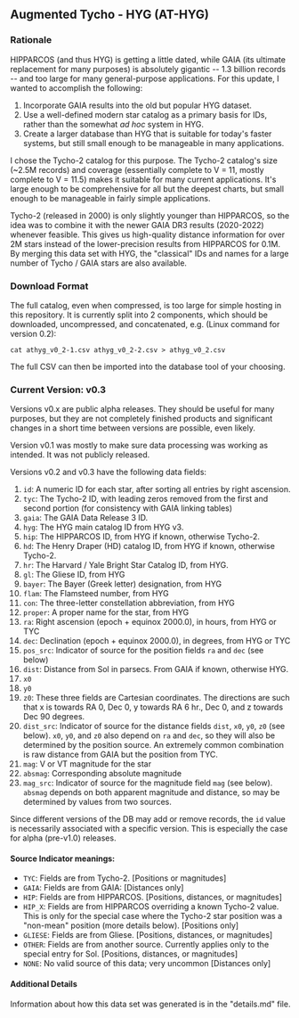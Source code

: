 ## Augmented Tycho - HYG (AT-HYG)

### Rationale

HIPPARCOS (and thus HYG) is getting a little dated, while GAIA (its ultimate replacement for many purposes) is absolutely gigantic -- 1.3 billion records -- and too large for many general-purpose applications. For this update, I wanted to accomplish the following:

1. Incorporate GAIA results into the old but popular HYG dataset.
2. Use a well-defined modern star catalog as a primary basis for IDs, rather than the somewhat _ad hoc_ system in HYG.
3. Create a larger database than HYG that is suitable for today's faster systems, but still small enough to be manageable in many applications.

I chose the Tycho-2 catalog for this purpose. The Tycho-2 catalog's size (~2.5M records) and coverage (essentially complete to V = 11, mostly complete to V = 11.5) makes it suitable for many current applications. It's large enough to be comprehensive for all but the deepest charts, but small enough to be manageable in fairly simple applications. 

Tycho-2 (released in 2000) is only slightly younger than HIPPARCOS, so the idea was to combine it with the newer GAIA DR3 results (2020-2022) whenever feasible. This gives us high-quality distance information for over 2M stars instead of the lower-precision results from HIPPARCOS for 0.1M. By merging this data set with HYG, the "classical" IDs and names for a large number of Tycho / GAIA stars are also available. 

### Download Format

The full catalog, even when compressed, is too large for simple hosting in this repository. It is currently split into 2 components, which should be downloaded, uncompressed, and concatenated, e.g. (Linux command for version 0.2):

`cat athyg_v0_2-1.csv athyg_v0_2-2.csv > athyg_v0_2.csv`

The full CSV can then be imported into the database tool of your choosing.

### Current Version: v0.3

Versions v0.x are public alpha releases. They should be useful for many purposes, but they are not completely finished products and significant changes in a short time between versions are possible, even likely.

Version v0.1 was mostly to make sure data processing was working as intended. It was not publicly released.

Versions v0.2 and v0.3 have the following data fields:

1. `id`: A numeric ID for each star, after sorting all entries by right ascension.
2. `tyc`: The Tycho-2 ID, with leading zeros removed from the first and second portion (for consistency with GAIA linking tables)
3. `gaia`: The GAIA Data Release 3 ID.
4. `hyg`: The HYG main catalog ID from HYG v3.
5. `hip`: The HIPPARCOS ID, from HYG if known, otherwise Tycho-2.
6. `hd`: The Henry Draper (HD) catalog ID, from HYG if known, otherwise Tycho-2.
7. `hr`: The Harvard / Yale Bright Star Catalog ID, from HYG.
8. `gl`: The Gliese ID, from HYG
9. `bayer`: The Bayer (Greek letter) designation, from HYG
10. `flam`: The Flamsteed number, from HYG
11. `con`: The three-letter constellation abbreviation, from HYG
12. `proper`: A proper name for the star, from HYG
13. `ra`: Right ascension (epoch + equinox 2000.0), in hours, from HYG or TYC
14. `dec`: Declination (epoch + equinox 2000.0), in degrees, from HYG or TYC
15. `pos_src`: Indicator of source for the position fields `ra` and `dec` (see below)
16. `dist`: Distance from Sol in parsecs. From GAIA if known, otherwise HYG.
17. `x0`
18. `y0`
19. `z0`: These three fields are Cartesian coordinates. The directions are such that x is towards RA 0, Dec 0, y towards RA 6 hr., Dec 0, and z towards Dec 90 degrees.
20. `dist_src`: Indicator of source for the distance fields `dist`, `x0`, `y0`, `z0` (see below). `x0`, `y0`, and `z0` also depend on `ra` and `dec`, so they will also be determined by the position source. An extremely common combination is raw distance from GAIA but the position from TYC.
21. `mag`: V or VT magnitude for the star
22. `absmag`: Corresponding absolute magnitude
23. `mag_src`: Indicator of source for the magnitude field `mag` (see below). `absmag` depends on both apparent magnitude and distance, so may be determined by values from two sources.

Since different versions of the DB may add or remove records, the `id` value is necessarily associated with a specific version. This is especially the case for alpha (pre-v1.0) releases.

#### Source Indicator meanings:

- `TYC`: Fields are from Tycho-2. [Positions or magnitudes]
- `GAIA`: Fields are from GAIA: [Distances only]
- `HIP`: Fields are from HIPPARCOS. [Positions, distances, or magnitudes]
- `HIP_X`: Fields are from HIPPARCOS overriding a known Tycho-2 value. This is only for the special case where the Tycho-2 star position was a "non-mean" position (more details below). [Positions only]
- `GLIESE`: Fields are from Gliese. [Positions, distances, or magnitudes]
- `OTHER`: Fields are from another source. Currently applies only to the special entry for Sol. [Positions, distances, or magnitudes]
- `NONE`: No valid source of this data; very uncommon [Distances only]

#### Additional Details

Information about how this data set was generated is in the "details.md" file. 